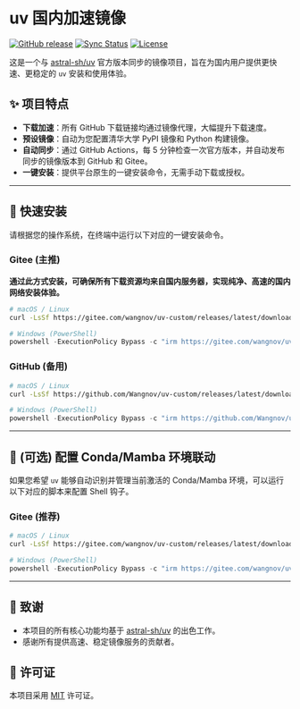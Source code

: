 # uv 国内加速镜像

[![GitHub release](https://img.shields.io/github/v/release/Wangnov/uv-custom?display_name=tag&sort=semver&logo=github)](https://github.com/Wangnov/uv-custom/releases/latest)
[![Sync Status](https://github.com/Wangnov/uv-custom/actions/workflows/sync_release.yml/badge.svg)](https://github.com/Wangnov/uv-custom/actions/workflows/sync_release.yml)
[![License](https://img.shields.io/badge/license-MIT-blue.svg)](LICENSE)

这是一个与 [astral-sh/uv](https://github.com/astral-sh/uv) 官方版本同步的镜像项目，旨在为国内用户提供更快速、更稳定的 `uv` 安装和使用体验。

## ✨ 项目特点

- **下载加速**：所有 GitHub 下载链接均通过镜像代理，大幅提升下载速度。
- **预设镜像**：自动为您配置清华大学 PyPI 镜像和 Python 构建镜像。
- **自动同步**：通过 GitHub Actions，每 5 分钟检查一次官方版本，并自动发布同步的镜像版本到 GitHub 和 Gitee。
- **一键安装**：提供平台原生的一键安装命令，无需手动下载或授权。

---

## 🚀 快速安装

请根据您的操作系统，在终端中运行以下对应的一键安装命令。

### Gitee (主推)

**通过此方式安装，可确保所有下载资源均来自国内服务器，实现纯净、高速的国内网络安装体验。**

```sh
# macOS / Linux
curl -LsSf https://gitee.com/wangnov/uv-custom/releases/latest/download/uv-installer-custom.sh | sh
```

```powershell
# Windows (PowerShell)
powershell -ExecutionPolicy Bypass -c "irm https://gitee.com/wangnov/uv-custom/releases/latest/download/uv-installer-custom.ps1 | iex"
```

### GitHub (备用)

```sh
# macOS / Linux
curl -LsSf https://github.com/Wangnov/uv-custom/releases/latest/download/uv-installer-custom.sh | sh
```

```powershell
# Windows (PowerShell)
powershell -ExecutionPolicy Bypass -c "irm https://github.com/Wangnov/uv-custom/releases/latest/download/uv-installer-custom.ps1 | iex"
```

---

## 🔧 (可选) 配置 Conda/Mamba 环境联动

如果您希望 `uv` 能够自动识别并管理当前激活的 Conda/Mamba 环境，可以运行以下对应的脚本来配置 Shell 钩子。

### Gitee (推荐)

```sh
# macOS / Linux
curl -LsSf https://gitee.com/wangnov/uv-custom/releases/latest/download/setup_hooks.sh | sh
```

```powershell
# Windows (PowerShell)
powershell -ExecutionPolicy Bypass -c "irm https://gitee.com/wangnov/uv-custom/releases/latest/download/setup_hooks.ps1 | iex"
```

---

## 🙏 致谢

- 本项目的所有核心功能均基于 [astral-sh/uv](https://github.com/astral-sh/uv) 的出色工作。
- 感谢所有提供高速、稳定镜像服务的贡献者。

## 📄 许可证

本项目采用 [MIT](LICENSE) 许可证。